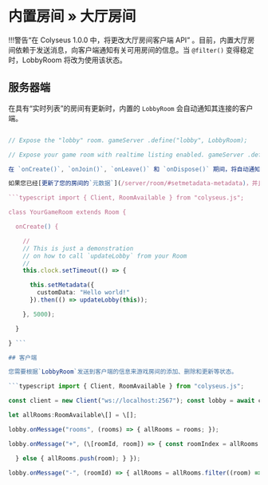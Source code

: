 # 内置房间 » 大厅房间

!!!警告“在 Colyseus 1.0.0 中，将更改大厅房间客户端 API” 。目前，内置大厅房间依赖于发送消息，向客户端通知有关可用房间的信息。当 `@filter()` 变得稳定时，LobbyRoom 将改为使用该状态。

## 服务器端

在具有“实时列表”的房间有更新时，内置的 `LobbyRoom` 会自动通知其连接的客户端。

```typescript import { LobbyRoom } from "colyseus";

// Expose the "lobby" room. gameServer .define("lobby", LobbyRoom);

// Expose your game room with realtime listing enabled. gameServer .define("your\_game", YourGameRoom) .enableRealtimeListing(); ```

在 `onCreate()`, `onJoin()`, `onLeave()` 和 `onDispose()` 期间，将自动通知 `LobbyRoom`。

如果您已经[更新了您的房间的`元数据`](/server/room/#setmetadata-metadata)，并且还需要更新游戏大厅，那么您可以在元数据更新后马上调用 `updateLobby()`：

```typescript import { Client, RoomAvailable } from "colyseus.js";

class YourGameRoom extends Room {

  onCreate() {

    //
    // This is just a demonstration
    // on how to call `updateLobby` from your Room
    //
    this.clock.setTimeout(() => {

      this.setMetadata({
        customData: "Hello world!"
      }).then(() => updateLobby(this));

    }, 5000);

  }

} ```

## 客户端

您需要根据`LobbyRoom`发送到客户端的信息来游戏房间的添加、删除和更新等状态。

```typescript import { Client, RoomAvailable } from "colyseus.js";

const client = new Client("ws://localhost:2567"); const lobby = await client.joinOrCreate("lobby");

let allRooms:RoomAvailable\[] = \[];

lobby.onMessage("rooms", (rooms) => { allRooms = rooms; });

lobby.onMessage("+", (\[roomId, room]) => { const roomIndex = allRooms.findIndex((room) => room.roomId === roomId); if (roomIndex !== -1) { allRooms\[roomIndex] = room;

  } else { allRooms.push(room); } });

lobby.onMessage("-", (roomId) => { allRooms = allRooms.filter((room) => room.roomId !== roomId); }); ```